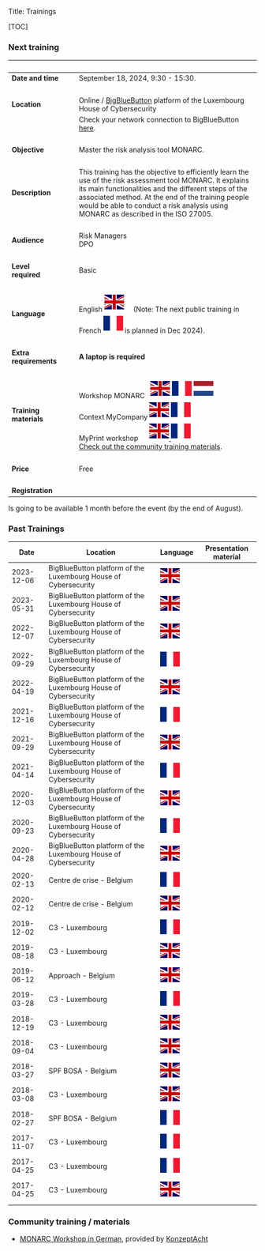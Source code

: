 Title: Trainings

<style>
table {
    width:100%;
}
</style>

[TOC]

### Next training

|&nbsp;|||
|:--|--|--|
|**Date and time**|| September 18, 2024, 9:30 - 15:30. |
|&nbsp;|  ||
|**Location**|&nbsp;&nbsp;&nbsp;|Online / [BigBlueButton](https://bigbluebutton.org/) platform of the Luxembourg House of Cybersecurity|
|&nbsp;|  |<i class="fa fa-exclamation-triangle"></i> Check your network connection to BigBlueButton [here](https://test.bigbluebutton.org).  |
|&nbsp;|  |  |
|**Objective**||Master the risk analysis tool MONARC.|
|&nbsp;|  |  |
|**Description**||This training has the objective to efficiently learn the use of the risk assessment tool MONARC. It explains its main functionalities and the different steps of the associated method. At the end of the training people would be able to conduct a risk analysis using MONARC as described in the ISO 27005.|
|&nbsp;|  |  |
|**Audience**||Risk Managers <br> DPO|
|&nbsp;|  |  |
|**Level required**||Basic|
|&nbsp;|  |  |
|**Language**|| English ![English][en] &nbsp;&nbsp;&nbsp; (Note: The next public training in French ![French][FR] is planned in Dec 2024). |
|&nbsp;|  |  |
|**Extra requirements**||**A laptop is required**|
|&nbsp;|  |  |
|**Training materials**||Workshop MONARC &nbsp; [![English][en]](/assets/files/monarc-training/en/Formation_V2-MONARC_Env1.1.pdf) [![Français][fr]](/assets/files/monarc-training/fr/Formation_V2-MONARC_Fr.pdf) [![Dutch][nl]](/assets/files/monarc-training/nl/Formation_V2-MONARC_NL.pdf)<br/>Context MyCompany [![English][en]](/assets/files/monarc-training/en/Context_MyCompany_en_v1.0.pdf) [![Français][fr]](/assets/files/monarc-training/fr/Context_MyCompany_fr_v1.1.pdf)<br/>MyPrint workshop &nbsp;&nbsp;&nbsp;&nbsp;&nbsp;<a href="/assets/files/monarc-training/en/MyPrintEN.json" download>![English][en] <a href="/assets/files/monarc-training/fr/MyPrintFR.json" download>![Français][fr]<br />Check out the [community training materials](/trainings#community-training-materials).
|&nbsp;|  |  |
|**Price**||Free| /*(Cancellation is possible up to 48 hours before the start of the training) |*/
|&nbsp;|  |  |
|**Registration** | ||

Is going to be available 1 month before the event (by the end of August).


### Past Trainings


| Date       | Location                                     | Language        | Presentation material  |
|------------| -------------------------------------------- | --------------- | ---------------------- |
| 2023-12-06 | BigBlueButton platform of the Luxembourg House of Cybersecurity  | ![English][en]   | [<i class="fa fa-file-pdf-o" style="color:red" aria-hidden="true"></i>](https://github.com/monarc-project/monarc-training/releases/download/training_LHC_2023-12-06/20231206_MONARC-training.pdf)   |
| 2023-05-31 | BigBlueButton platform of the Luxembourg House of Cybersecurity  | ![English][en]   | [<i class="fa fa-file-pdf-o" style="color:red" aria-hidden="true"></i>](https://github.com/monarc-project/monarc-training/files/11609462/20230531_MONARC-training.pdf)   |
| 2022-12-07 | BigBlueButton platform of the Luxembourg House of Cybersecurity  | ![English][en]   | [<i class="fa fa-file-pdf-o" style="color:red" aria-hidden="true"></i>](https://github.com/monarc-project/monarc-training/releases/download/training_LHC_2022-12-07/20221207_MONARC-training.pdf)   | 
| 2022-09-29 | BigBlueButton platform of the Luxembourg House of Cybersecurity  | ![French][FR]   |                        |
| 2022-04-19 | BigBlueButton platform of the Luxembourg House of Cybersecurity  | ![English][en]   | [<i class="fa fa-file-pdf-o" style="color:red" aria-hidden="true"></i>](/assets/files/trainings/20220419_MONARC-training.pdf)   |
| 2021-12-16 | BigBlueButton platform of the Luxembourg House of Cybersecurity  | ![French][FR]   |                        |
| 2021-09-29 | BigBlueButton platform of the Luxembourg House of Cybersecurity  | ![English][en]   | [<i class="fa fa-file-pdf-o" style="color:red" aria-hidden="true"></i>](/assets/files/trainings/20210929_MONARC-training.pdf)   |
| 2021-04-14 | BigBlueButton platform of the Luxembourg House of Cybersecurity  | ![French][FR]   |                        |
| 2020-12-03 | BigBlueButton platform of the Luxembourg House of Cybersecurity  | ![English][en]  | [<i class="fa fa-file-pdf-o" style="color:red" aria-hidden="true"></i>](/assets/files/trainings/2020-12-03_MONARC-training.pdf)                       |
| 2020-09-23 | BigBlueButton platform of the Luxembourg House of Cybersecurity  | ![French][FR]   |                        |
| 2020-04-28 | BigBlueButton platform of the Luxembourg House of Cybersecurity  | ![English][en]  |                        |
| 2020-02-13 | Centre de crise - Belgium                    | ![French][fr]   |                        |
| 2020-02-12 | Centre de crise - Belgium                    | ![English][en]  | [<i class="fa fa-file-pdf-o" style="color:red" aria-hidden="true"></i>](/assets/files/trainings/2020-02-12_MONARC-training.pdf) |
| 2019-12-02 | C3 - Luxembourg                              | ![French][fr]   |                        |
| 2019-08-18 | C3 - Luxembourg                              | ![English][en]  |                        |
| 2019-06-12 | Approach - Belgium                           | ![English][en]  |                        |
| 2019-03-28 | C3 - Luxembourg                              | ![French][fr]   |                        |
| 2018-12-19 | C3 - Luxembourg                              | ![English][en]  |                        |
| 2018-09-04 | C3 - Luxembourg                              | ![English][en]  |                        |
| 2018-03-27 | SPF BOSA - Belgium                           | ![English][en]  |                        |
| 2018-03-08 | C3 - Luxembourg                              | ![English][en]  |                        |
| 2018-02-27 | SPF BOSA - Belgium                           | ![French][fr]   |                        |
| 2017-11-07 | C3 - Luxembourg                              | ![French][fr]   |                        |
| 2017-04-25 | C3 - Luxembourg                              | ![French][fr]   |                        |
| 2017-04-25 | C3 - Luxembourg                              | ![English][en]  |                        |
|            |                                              |                 |                        |


### Community training / materials

- [MONARC Workshop in German](/assets/files/monarc-training/de/MONARC_K8_ger_16x9_Download_monarc_lu.pdf), provided by [KonzeptAcht](http://konzeptacht.de)


[en]: /assets/images/gb.svg "English"
[fr]: /assets/images/fr.svg "Français"
[nl]: /assets/images/nl.svg "Dutch"
